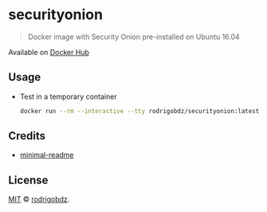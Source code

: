 # securityonion

> Docker image with Security Onion pre-installed on Ubuntu 16.04

Available on [Docker Hub](https://hub.docker.com/r/rodrigobdz/securityonion)

## Usage

- Test in a temporary container

  ```sh
  docker run --rm --interactive --tty rodrigobdz/securityonion:latest bash --login
  ```

## Credits

- [minimal-readme](https://github.com/rodrigobdz/minimal-readme)

## License

[MIT](LICENSE) © [rodrigobdz](https://rodrigobdz.github.io/).
